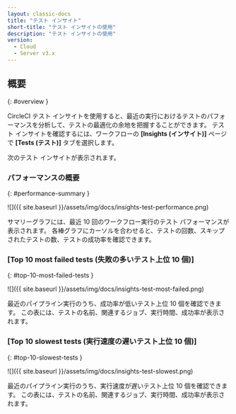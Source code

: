 ```yaml
---
layout: classic-docs
title: "テスト インサイト"
short-title: "テスト インサイトの使用"
description: "テスト インサイトの使用"
version:
  - Cloud
  - Server v3.x
---
```


## 概要
{: #overview }

CircleCI テスト インサイトを使用すると、最近の実行におけるテストのパフォーマンスを分析して、テストの最適化の余地を把握することができます。 テスト インサイトを確認するには、ワークフローの **[Insights (インサイト)]** ページで **[Tests (テスト)]** タブを選択します。

次のテスト インサイトが表示されます。

### パフォーマンスの概要
{: #performance-summary }


![]({{ site.baseurl }}/assets/img/docs/insights-test-performance.png)

サマリーグラフには、最近 10 回のワークフロー実行のテスト パフォーマンスが表示されます。 各棒グラフにカーソルを合わせると、テストの回数、スキップされたテストの数、テストの成功率を確認できます。

### [Top 10 most failed tests (失敗の多いテスト上位 10 個)]
{: #top-10-most-failed-tests }

![]({{ site.baseurl }}/assets/img/docs/insights-test-most-failed.png)

最近のパイプライン実行のうち、成功率が低いテスト上位 10 個を確認できます。 この表には、テストの名前、関連するジョブ、実行時間、成功率が表示されます。


### [Top 10 slowest tests (実行速度の遅いテスト上位 10 個)]
{: #top-10-slowest-tests }

![]({{ site.baseurl }}/assets/img/docs/insights-test-slowest.png)

最近のパイプライン実行のうち、実行速度が遅いテスト上位 10 個を確認できます。 この表には、テストの名前、関連するジョブ、実行時間、成功率が表示されます。

